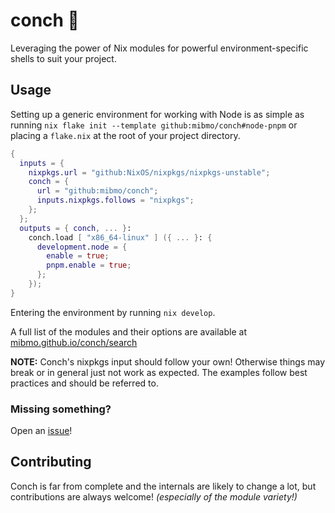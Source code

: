 [issues]: https://github.com/mibmo/conch/issues
[issues-new]: https://github.com/mibmo/conch/issues/new
[search]: https://mibmo.github.io/conch/search

# conch 🐚
Leveraging the power of Nix modules for powerful
environment-specific shells to suit your project.

## Usage
Setting up a generic environment for working with Node is as simple as 
running `nix flake init --template github:mibmo/conch#node-pnpm` or
placing a `flake.nix` at the root of your project directory.
```nix
{
  inputs = {
    nixpkgs.url = "github:NixOS/nixpkgs/nixpkgs-unstable";
    conch = {
      url = "github:mibmo/conch";
      inputs.nixpkgs.follows = "nixpkgs";
    };
  };
  outputs = { conch, ... }:
    conch.load [ "x86_64-linux" ] ({ ... }: {
      development.node = {
        enable = true;
        pnpm.enable = true;
      };
    });
}
```

Entering the environment by running `nix develop`.

A full list of the modules and their options are available at [mibmo.github.io/conch/search][search]

**NOTE:** Conch's nixpkgs input should follow your own!
Otherwise things may break or in general just not work as expected.
The examples follow best practices and should be referred to.

### Missing something?
Open an [issue][issues-new]!

## Contributing
Conch is far from complete and the internals are likely to change a lot,
but contributions are always welcome! *(especially of the module variety!)*
